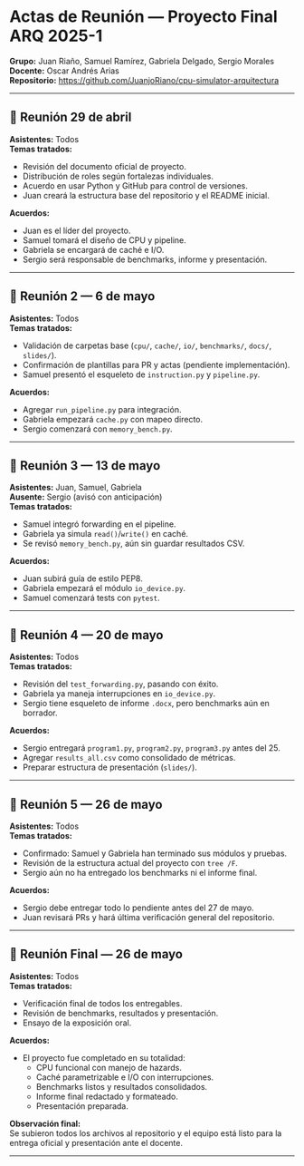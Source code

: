 # Actas de Reunión — Proyecto Final ARQ 2025-1

**Grupo:** Juan Riaño, Samuel Ramírez, Gabriela Delgado, Sergio Morales  
**Docente:** Oscar Andrés Arias  
**Repositorio:** https://github.com/JuanjoRiano/cpu-simulator-arquitectura

---

## 📅 Reunión 29 de abril

**Asistentes:** Todos  
**Temas tratados:**
- Revisión del documento oficial de proyecto.
- Distribución de roles según fortalezas individuales.
- Acuerdo en usar Python y GitHub para control de versiones.
- Juan creará la estructura base del repositorio y el README inicial.

**Acuerdos:**
- Juan es el líder del proyecto.
- Samuel tomará el diseño de CPU y pipeline.
- Gabriela se encargará de caché e I/O.
- Sergio será responsable de benchmarks, informe y presentación.

---

## 📅 Reunión 2 — 6 de mayo

**Asistentes:** Todos  
**Temas tratados:**
- Validación de carpetas base (`cpu/`, `cache/`, `io/`, `benchmarks/`, `docs/`, `slides/`).
- Confirmación de plantillas para PR y actas (pendiente implementación).
- Samuel presentó el esqueleto de `instruction.py` y `pipeline.py`.

**Acuerdos:**
- Agregar `run_pipeline.py` para integración.
- Gabriela empezará `cache.py` con mapeo directo.
- Sergio comenzará con `memory_bench.py`.

---

## 📅 Reunión 3 — 13 de mayo

**Asistentes:** Juan, Samuel, Gabriela  
**Ausente:** Sergio (avisó con anticipación)  
**Temas tratados:**
- Samuel integró forwarding en el pipeline.
- Gabriela ya simula `read()`/`write()` en caché.
- Se revisó `memory_bench.py`, aún sin guardar resultados CSV.

**Acuerdos:**
- Juan subirá guía de estilo PEP8.
- Gabriela empezará el módulo `io_device.py`.
- Samuel comenzará tests con `pytest`.

---

## 📅 Reunión 4 — 20 de mayo

**Asistentes:** Todos  
**Temas tratados:**
- Revisión del `test_forwarding.py`, pasando con éxito.
- Gabriela ya maneja interrupciones en `io_device.py`.
- Sergio tiene esqueleto de informe `.docx`, pero benchmarks aún en borrador.

**Acuerdos:**
- Sergio entregará `program1.py`, `program2.py`, `program3.py` antes del 25.
- Agregar `results_all.csv` como consolidado de métricas.
- Preparar estructura de presentación (`slides/`).

---

## 📅 Reunión 5 — 26 de mayo

**Asistentes:** Todos  
**Temas tratados:**
- Confirmado: Samuel y Gabriela han terminado sus módulos y pruebas.
- Revisión de la estructura actual del proyecto con `tree /F`.
- Sergio aún no ha entregado los benchmarks ni el informe final.

**Acuerdos:**
- Sergio debe entregar todo lo pendiente antes del 27 de mayo.
- Juan revisará PRs y hará última verificación general del repositorio.

---

## 📅 Reunión Final — 26 de mayo

**Asistentes:** Todos  
**Temas tratados:**
- Verificación final de todos los entregables.
- Revisión de benchmarks, resultados y presentación.
- Ensayo de la exposición oral.

**Acuerdos:**
- El proyecto fue completado en su totalidad:
  - CPU funcional con manejo de hazards.
  - Caché parametrizable e I/O con interrupciones.
  - Benchmarks listos y resultados consolidados.
  - Informe final redactado y formateado.
  - Presentación preparada.

**Observación final:**  
Se subieron todos los archivos al repositorio y el equipo está listo para la entrega oficial y presentación ante el docente.

---

